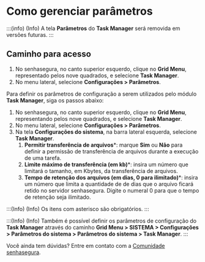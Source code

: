 # Como gerenciar parâmetros

:::(info) (Info)
A tela **Parâmetros** do **Task Manager** será removida em versões futuras.
:::

## Caminho para acesso
1. No senhasegura, no canto superior esquerdo, clique no **Grid Menu**, representado pelos nove quadrados, e selecione **Task Manager**.
2. No menu lateral, selecione **Configurações > Parâmetros**.

Para definir os parâmetros de configuração a serem utilizados pelo módulo **Task Manager**, siga os passos abaixo:


1. No senhasegura, no canto superior esquerdo, clique no **Grid Menu**, representando pelos nove quadrados, e selecione **Task Manager**.
2. No menu lateral, selecione **Configurações > Parâmetros**.
3. Na tela **Configurações do sistema**, na barra lateral esquerda, selecione **Task Manager**.
    1. **Permitir transferência de arquivos***: marque **Sim** ou **Não** para definir a permissão de transferência de arquivos durante a execução de uma tarefa.
    2. **Limite máximo de transferência (em kb)***: insira um número que limitará o tamanho, em Kbytes, da transferência de arquivos.
    3. **Tempo de retenção dos arquivos (em dias, 0 para ilimitado)***: insira um número que limita a quantidade de de dias que o arquivo ficará retido no servidor senhasegura. Digite o numeral 0 para que o tempo de retenção seja ilimitado.

:::(Info) (Info)
Os itens com asterisco são obrigatórios.
:::

:::(Info) (Info)
Também é possível definir os parâmetros de configuração do **Task Manager** através do caminho
**Grid Menu > SISTEMA > Configurações > Parâmetros do sistema > Parâmetros do sistema > Task Manager**.
:::


Você ainda tem dúvidas? Entre em contato com a [Comunidade senhasegura](https://community.senhasegura.io/).